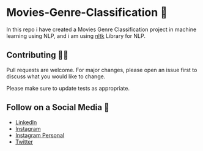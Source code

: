 # Movies-Genre-Classification :notebook:
In this repo i have created a Movies Genre Classification project in machine learning using NLP, and i am using [nltk](https://pypi.org/project/nltk/) Library for NLP.



## Contributing :man_technologist:
Pull requests are welcome. For major changes, please open an issue first to discuss what you would like to change.

Please make sure to update tests as appropriate.

## Follow on a Social Media :busts_in_silhouette:
- [LinkedIn](https://bit.ly/2Ky3ho6)
- [Instagram](https://bit.ly/3b9Qeo4)
- [Instagram Personal](https://bit.ly/32SXHV0)
- [Twitter](https://bit.ly/3dbLJLC)
